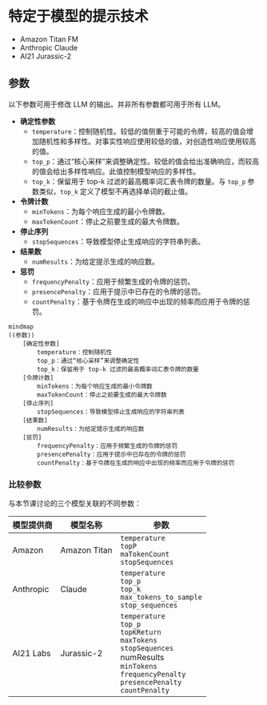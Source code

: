 # 特定于模型的提示技术

* Amazon Titan FM
* Anthropic Claude
* AI21 Jurassic-2

## 参数

以下参数可用于修改 LLM 的输出。并非所有参数都可用于所有 LLM。

* **确定性参数**
    * `temperature`：控制随机性。较低的值侧重于可能的令牌，较高的值会增加随机性和多样性。对事实性响应使用较低的值，对创造性响应使用较高的值。
    * `top_p`：通过“核心采样”来调整确定性。较低的值会给出准确响应，而较高的值会给出多样性响应。此值控制模型响应的多样性。
    * `top_k`：保留用于 top-k 过滤的最高概率词汇表令牌的数量。与 `top_p` 参数类似，`top_k` 定义了模型不再选择单词的截止值。
* **令牌计数**
    * `minTokens`：为每个响应生成的最小令牌数。
    * `maxTokenCount`：停止之前要生成的最大令牌数。
* **停止序列**
    * `stopSequences`：导致模型停止生成响应的字符串列表。
* **结果数**
    * `numResults`：为给定提示生成的响应数。
* **惩罚**
    * `frequencyPenalty`：应用于频繁生成的令牌的惩罚。
    * `presencePenalty`：应用于提示中已存在的令牌的惩罚。
    * `countPenalty`：基于令牌在生成的响应中出现的频率而应用于令牌的惩罚。

```mermaid
mindmap
((参数))
    [确定性参数]
        temperature：控制随机性
        top_p：通过“核心采样”来调整确定性
        top_k：保留用于 top-k 过滤的最高概率词汇表令牌的数量
    [令牌计数]
        minTokens：为每个响应生成的最小令牌数
        maxTokenCount：停止之前要生成的最大令牌数
    [停止序列]
        stopSequences：导致模型停止生成响应的字符串列表
    [结果数]
        numResults：为给定提示生成的响应数
    [惩罚]
        frequencyPenalty：应用于频繁生成的令牌的惩罚
        presencePenalty：应用于提示中已存在的令牌的惩罚
        countPenalty：基于令牌在生成的响应中出现的频率而应用于令牌的惩罚
```

### 比较参数

与本节课讨论的三个模型关联的不同参数：

| 模型提供商 | 模型名称 | 参数 |
| --- | --- | --- |
| Amazon | Amazon Titan | `temperature`<br/>`topP`<br/>`maTokenCount`<br/>`stopSequences` |
| Anthropic | Claude | `temperature`<br/>`top_p`<br/>`top_k`<br/>`max_tokens_to_sample`<br/>`stop_sequences` |
| AI21 Labs | Jurassic-2 | `temperature`<br/>`top_p`<br/>`topKReturn`<br/>`maxTokens`<br/>`stopSequences`<br/>numResults<br/>`minTokens`<br/>`frequencyPenalty`<br/>`presencePenalty`<br/>`countPenalty` |